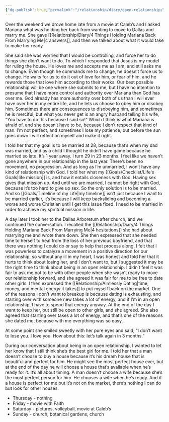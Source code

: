 ```yaml
---
{"dg-publish":true,"permalink":"/relationship/diary/open-relationship/","tags":["breakup"],"created":"Apr 10, 2023, 5:59 PM"}
---
```



Over the weekend we drove home late from a movie at Caleb’s and I asked Mariana what was holding her back from wanting to move to Dallas and marry me. She gave [[Relationship/Diary/4 Things Holding Mariana Back From Marrying Me\|4 answers]], and then we talked about what it would take to make her ready.

She said she was worried that I would be controlling, and force her to do things she didn’t want to do. To which I responded that Jesus is my model for ruling the house. He loves me and accepts me as I am, and still asks me to change. Even though he commands me to change, he doesn’t force us to change. He waits for us to do it out of love for him, or fear of him, and he rewards those that love him according to their works. Our best possible relationship will be one where she submits to me, but I have no intention to presume that I have more control and authority over Mariana than God has over me. God already has more authority over both of us than I will ever have over her in my entire life, and he lets us choose to obey him or disobey him. Sometimes there are consequences to disobeying him, and sometimes he is merciful, but what you never get is an angry husband telling his wife, “You have to do this because I said so!” Which I think is what Mariana is afraid of, and she doesn’t have to be, because I don’t respect that kind of man. I’m not perfect, and sometimes I lose my patience, but before the sun goes down I will reflect on myself and make it right.

I told her that my goal is to be married at 28, because that’s when my dad was married, and as a child I thought he didn’t have game because he married so late. It’s 1 year away. I turn 29 in 23 months. I feel like we haven’t gone anywhere in our relationship in the last year. There’s been no movement, no progression. And as long as I’m unmarried, I won’t have any kind of relationship with God. I told her what my [[Goals/Checklist/Life's Goals\|life mission]] is, and how it entails closeness with God. Having sex gives that mission up. And until we are married, I cannot be right with God, because it’s too hard to give up sex. So the only solution is to be married. And so [[Goals/Timeline of my Life\|my timeline]] isn’t just because I want to be married earlier, it’s because I will keep backsliding and becoming a worse and worse Christian until I get this issue fixed. I need to be married in order to achieve my spiritual mission in life.

A day later I took her to the Dallas Arboretum after church, and we continued the conversation. I recalled the [[Relationship/Diary/4 Things Holding Mariana Back From Marrying Me\|4 hesitations]] she had about marrying me and wrote them down. She then expressed that she needed time to herself to heal from the loss of her previous boyfriend, and that there was nothing I could do or say to help that process along. I felt that I was powerless to catalyze a movement in a positive direction for our relationship, so without any ill in my heart, I was honest and told her that it hurts to think about losing her, and I don’t want to, but I suggested it may be the right time to think about being in an open relationship. I didn’t feel it was fair to ask me not to be with other people when she wasn’t ready to move our relationship forward, and she agreed it was fair for me to be free to date other girls. I then expressed the [[Relationship/Aimlessly Dating\|time, money, and mental energy it takes]] to put myself back on the market. One of the reasons I don’t want to breakup is because dating is exhausting, and starting over with someone new takes a lot of energy, and if I’m in an open relationship, I have to spend that energy anyway. At the end of the day I want to keep her, but still be open to other girls, and she agreed. She also agreed that starting over takes a lot of energy, and that’s one of the reasons she dated me, because with me everything was so easy.

At some point she smiled sweetly with her pure eyes and said, “I don’t want to lose you. I love you. How about this: let’s talk again in 3 months.”

During our conversation about being in an open relationship, I wanted to let her know that I still think she’s the best girl for me. I told her that a man doesn’t choose to buy a house because it’s his dream house that is beautiful and perfect for him. He might see the most perfect house ever, but at the end of the day he will choose a house that’s available when he’s ready for it. It’s all about timing. A man doesn’t choose a wife because she’s the most perfect person for him. He chooses a wife when he’s ready. And if a house is perfect for me but it’s not on the market, there’s nothing I can do but look for other houses.

- Thursday - nothing
- Friday - movie with Faith
- Saturday - pictures, volleyball, movie at Caleb’s
- Sunday - church, botanical gardens, church